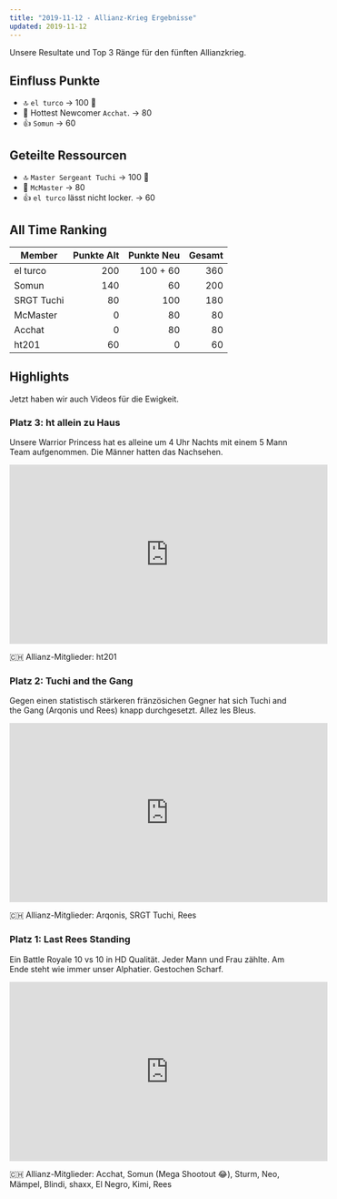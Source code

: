 ```yaml
---
title: "2019-11-12 - Allianz-Krieg Ergebnisse"
updated: 2019-11-12
---
```


Unsere Resultate und Top 3 Ränge für den fünften Allianzkrieg.

## Einfluss Punkte

- :top: `el turco` &rarr; 100 :clap:
- :tada: Hottest Newcomer `Acchat`. &rarr; 80
- :thumbsup: `Somun` &rarr; 60

## Geteilte Ressourcen

- :top: `Master Sergeant Tuchi` &rarr; 100 :clap:
- :tada: `McMaster` &rarr; 80
- :thumbsup: `el turco` lässt nicht locker. &rarr; 60

## All Time Ranking

| Member     | Punkte Alt | Punkte Neu | Gesamt |
| ---------- | ----------:| ----------:| ------:|
| el turco   |        200 |   100 + 60 |    360 |
| Somun      |        140 |         60 |    200 |
| SRGT Tuchi |         80 |        100 |    180 |
| McMaster   |          0 |         80 |     80 |
| Acchat     |          0 |         80 |     80 |
| ht201      |         60 |          0 |     60 |

## Highlights

Jetzt haben wir auch Videos für die Ewigkeit.

### Platz 3: ht allein zu Haus

Unsere Warrior Princess hat es alleine um 4 Uhr Nachts mit einem 5 Mann Team aufgenommen. Die Männer hatten das Nachsehen.

<iframe width="560" height="315" src="https://www.youtube.com/embed/lbzaLTXYfK4" frameborder="0" allow="accelerometer; autoplay; encrypted-media; gyroscope; picture-in-picture" allowfullscreen></iframe>

:switzerland: Allianz-Mitglieder: ht201

### Platz 2: Tuchi and the Gang

Gegen einen statistisch stärkeren fränzösichen Gegner hat sich Tuchi and the Gang (Arqonis und Rees) knapp durchgesetzt. Allez les Bleus.

<iframe width="560" height="315" src="https://www.youtube.com/embed/10dUjCM8V78" frameborder="0" allow="accelerometer; autoplay; encrypted-media; gyroscope; picture-in-picture" allowfullscreen></iframe>

:switzerland: Allianz-Mitglieder: Arqonis, SRGT Tuchi, Rees

### Platz 1: Last Rees Standing

Ein Battle Royale 10 vs 10 in HD Qualität. Jeder Mann und Frau zählte. Am Ende steht wie immer unser Alphatier. Gestochen Scharf.

<iframe width="560" height="315" src="https://www.youtube.com/embed/zAy-14tk7R4" frameborder="0" allow="accelerometer; autoplay; encrypted-media; gyroscope; picture-in-picture" allowfullscreen></iframe>

:switzerland: Allianz-Mitglieder: Acchat, Somun (Mega Shootout :joy:), Sturm, Neo, Mämpel, Blindi, shaxx, El Negro, Kimi, Rees
